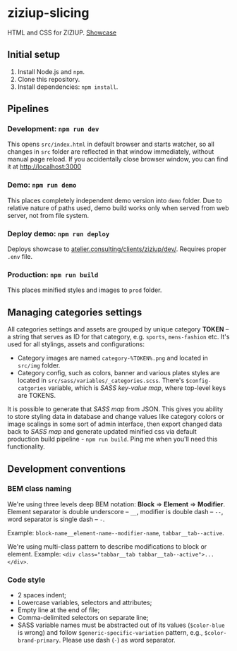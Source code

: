 ziziup-slicing
===

HTML and CSS for ZIZIUP. [Showcase](http://atelier.consulting/clients/ziziup/dev/)

## Initial setup
1. Install Node.js and `npm`.
1. Clone this repository.
1. Install dependencies: `npm install`.

## Pipelines
### Development: `npm run dev`
This opens `src/index.html` in default browser and starts watcher, so all
changes in `src` folder are reflected in that window immediately, without manual
page reload. If you accidentally close browser window, you can find it at
[http://localhost:3000](http://localhost:3000)

### Demo: `npm run demo`
This places completely independent demo version into `demo` folder. Due to
relative nature of paths used, demo build works only when served from web
server, not from file system.

### Deploy demo: `npm run deploy`
Deploys showcase to [atelier.consulting/clients/ziziup/dev/](http://atelier.consulting/clients/ziziup/dev/).
Requires proper `.env` file.

### Production: `npm run build`
This places minified styles and images to `prod` folder.

## Managing categories settings
All categories settings and assets are grouped by unique category **TOKEN** – a
string that serves as ID for that category, e.g. `sports`, `mens-fashion` etc.
It's used for all stylings, assets and configurations:
* Category images are named `category-%TOKEN%.png` and located in `src/img` folder.
* Category config, such as colors, banner and various plates styles are located
in `src/sass/variables/_categories.scss`. There's `$config-catgories` variable,
which is *SASS key-value map*, where top-level keys are TOKENS.

It is possible to generate that *SASS map* from JSON. This gives you ability to
store styling data in database and change values like category colors or image
scalings in some sort of admin interface, then export changed data back to *SASS
map* and generate updated minified css via default production build pipeline -
`npm run build`. Ping me when you'll need this functionality.


## Development conventions
### BEM class naming
We're using three levels deep BEM notation: **Block** => **Element** =>
**Modifier**. Element separator is double underscore – `__`, modifier
is double dash – `--`, word separator is single dash – `-`.

Example: `block-name__element-name--modifier-name`, `tabbar__tab--active`.


We're using multi-class pattern to describe modifications to block or element.
Example: `<div class="tabbar__tab tabbar__tab--active">...</div>`.

### Code style
- 2 spaces indent;
- Lowercase variables, selectors and attributes;
- Empty line at the end of file;
- Comma-delimited selectors on separate line;
- SASS variable names must be abstracted out of its values (`$color-blue` is
wrong) and follow `$generic-specific-variation` pattern, e.g.,
`$color-brand-primary`. Please use dash (`-`) as word separator.
